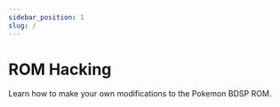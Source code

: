 ```yaml
---
sidebar_position: 1
slug: /
---
```

# ROM Hacking

Learn how to make your own modifications to the Pokemon BDSP ROM.
